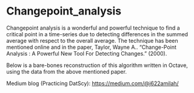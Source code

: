 # Changepoint_analysis

Changepoint analysis is a wonderful and powerful technique to find a critical point in a time-series due to detecting differences in the summed average with respect to the overall average. The technique has been mentioned online and in the paper, Taylor, Wayne A.. “Change-Point Analysis : A Powerful New Tool For Detecting Changes.” (2000).

Below is a bare-bones reconstruction of this algorithm written in Octave, using the data from the above mentioned paper.

Medium blog (Practicing DatScy): https://medium.com/@j622amilah/
